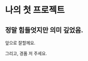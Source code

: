 나의 첫 프로젝트
=================

정말 힘들엇지만 의미 깊었음.
----------------------------

앞으로 잘할께요.

그리고, 경품 저 주세요.